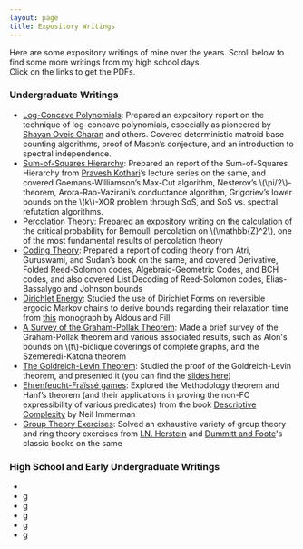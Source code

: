 ```yaml
---
layout: page
title: Expository Writings
---
```


Here are some expository writings of mine over the years. Scroll below to find some more writings from my high school days.<br>
Click on the links to get the PDFs.

### Undergraduate Writings

* [Log-Concave Polynomials](#): Prepared an expository report on the technique of log-concave polynomials, especially as pioneered by [Shayan Oveis Gharan](https://homes.cs.washington.edu/~shayan/) and others. Covered deterministic matroid base counting algorithms, proof of Mason’s conjecture, and an introduction to spectral independence.
* [Sum-of-Squares Hierarchy](#): Prepared an report of the Sum-of-Squares Hierarchy from [Pravesh Kothari](http://www.cs.cmu.edu/~praveshk/)’s lecture series on the same, and covered Goemans-Williamson’s Max-Cut algorithm, Nesterov’s \\(\pi/2\\)-theorem, Arora-Rao-Vazirani’s conductance algorithm, Grigoriev’s lower bounds on the \\(k\\)-XOR problem through SoS, and SoS vs. spectral refutation algorithms.
* [Percolation Theory](#): Prepared an expository writing on the calculation of the critical probability for Bernoulli percolation on \\(\mathbb{Z}^2\\), one of the most fundamental results of percolation theory
* [Coding Theory](#): Prepared a report of coding theory from Atri, Guruswami, and Sudan’s book on the same, and covered Derivative, Folded Reed-Solomon codes, Algebraic-Geometric Codes, and BCH codes, and also covered List Decoding of Reed-Solomon codes, Elias-Bassalygo and Johnson bounds
* [Dirichlet Energy](#): Studied the use of Dirichlet Forms on reversible ergodic Markov chains to derive bounds regarding their relaxation time from [this](https://www.stat.berkeley.edu/users/aldous/RWG/book.html) monograph by Aldous and Fill
* [A Survey of the Graham-Pollak Theorem](#): Made a brief survey of the Graham-Pollak theorem and various associated results, such as Alon's bounds on \\(t\\)-biclique coverings of complete graphs, and the Szemerédi-Katona theorem
* [The Goldreich-Levin Theorem](#): Studied the proof of the Goldreich-Levin theorem, and presented it (you can find the [slides here](#))
* [Ehrenfeucht-Fraïssé games](#): Explored the Methodology theorem and Hanf’s theorem (and their applications in proving the non-FO expressibility of various predicates) from the book [Descriptive Complexity](https://link.springer.com/book/10.1007/978-1-4612-0539-5) by Neil Immerman
* [Group Theory Exercises](#): Solved an exhaustive variety of group theory and ring theory exercises from [I.N. Herstein](https://marinazahara22.files.wordpress.com/2013/10/i-n-herstein-topics-in-algebra-2nd-edition-1975-wiley-international-editions-john-wiley-and-sons-wie-1975.pdf) and [Dummitt and Foote](https://handoutset.com/wp-content/uploads/2022/07/Abstract-Algebra-3rd-Edition-David-S.-Dummit-Richard-M.-Foote.pdf)'s classic books on the same

### High School and Early Undergraduate Writings

* 
* g
* g
* g
* g
* g


